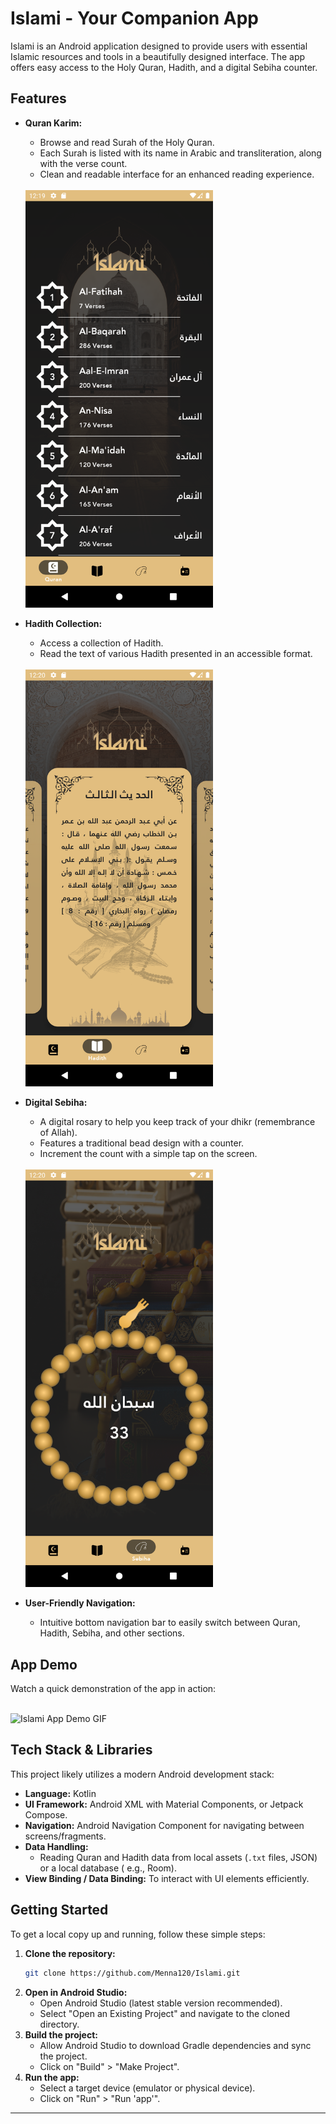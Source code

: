 # Islami - Your Companion App

Islami is an Android application designed to provide users with essential Islamic resources and
tools in a beautifully designed interface. The app offers easy access to the Holy Quran, Hadith, and
a digital Sebiha counter.

## Features

* **Quran Karim:**
    * Browse and read Surah of the Holy Quran.
    * Each Surah is listed with its name in Arabic and transliteration, along with the verse count.
    * Clean and readable interface for an enhanced reading experience.
    <br/>
    <img src="screenshots/quran_screenshot.png" alt="Quran Screen" width="300"/>
    <br/>

* **Hadith Collection:**
    * Access a collection of Hadith.
    * Read the text of various Hadith presented in an accessible format.
    <br/>
    <img src="screenshots/hadith_screenshot.png" alt="Hadith Screen" width="300" />
    <br/>

* **Digital Sebiha:**
    * A digital rosary to help you keep track of your dhikr (remembrance of Allah).
    * Features a traditional bead design with a counter.
    * Increment the count with a simple tap on the screen.
    <br/>
    <img src="screenshots/sebiha_screenshot.png" alt="Sebiha Screen" width="300"/>
    <br/>

* **User-Friendly Navigation:**
    * Intuitive bottom navigation bar to easily switch between Quran, Hadith, Sebiha, and other
      sections.

## App Demo

Watch a quick demonstration of the app in action:

<br/>
<img src="screenshots/islami_app_screen_record.gif" alt="Islami App Demo GIF" width="300"/>
<br/>

## Tech Stack & Libraries

This project likely utilizes a modern Android development stack:

* **Language:** Kotlin
* **UI Framework:** Android XML with Material Components, or Jetpack Compose.
* **Navigation:** Android Navigation Component for navigating between screens/fragments.
* **Data Handling:**
    * Reading Quran and Hadith data from local assets (`.txt` files, JSON) or a local database (
      e.g., Room).
* **View Binding / Data Binding:** To interact with UI elements efficiently.

## Getting Started

To get a local copy up and running, follow these simple steps:

1. **Clone the repository:**
   ```bash
   git clone https://github.com/Menna120/Islami.git
   ```
2. **Open in Android Studio:**
    * Open Android Studio (latest stable version recommended).
    * Select "Open an Existing Project" and navigate to the cloned directory.
3. **Build the project:**
    * Allow Android Studio to download Gradle dependencies and sync the project.
    * Click on "Build" > "Make Project".
4. **Run the app:**
    * Select a target device (emulator or physical device).
    * Click on "Run" > "Run 'app'".

---

